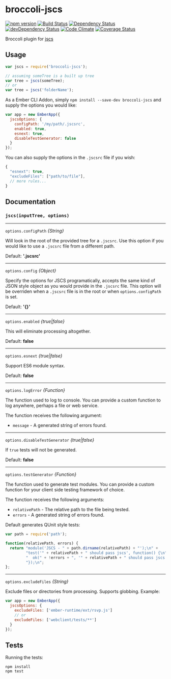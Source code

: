 broccoli-jscs
=============

[![npm version](https://badge.fury.io/js/broccoli-jscs.svg)](http://badge.fury.io/js/broccoli-jscs)
[![Build Status](https://travis-ci.org/kellyselden/broccoli-jscs.svg?branch=master)](https://travis-ci.org/kellyselden/broccoli-jscs)
[![Dependency Status](https://david-dm.org/kellyselden/broccoli-jscs.svg)](https://david-dm.org/kellyselden/broccoli-jscs)
[![devDependency Status](https://david-dm.org/kellyselden/broccoli-jscs/dev-status.svg)](https://david-dm.org/kellyselden/broccoli-jscs#info=devDependencies)
[![Code Climate](https://codeclimate.com/github/kellyselden/broccoli-jscs/badges/gpa.svg)](https://codeclimate.com/github/kellyselden/broccoli-jscs)
[![Coverage Status](https://coveralls.io/repos/kellyselden/broccoli-jscs/badge.svg?branch=master)](https://coveralls.io/r/kellyselden/broccoli-jscs?branch=master)

Broccoli plugin for [jscs](https://github.com/jscs-dev/node-jscs)

## Usage

```js
var jscs = require('broccoli-jscs');

// assuming someTree is a built up tree
var tree = jscs(someTree);
// or
var tree = jscs('folderName');
```

As a Ember CLI Addon, simply `npm install --save-dev broccoli-jscs` and supply the options you would like:

```js
var app = new EmberApp({
  jscsOptions: {
    configPath: '/my/path/.jscsrc',
    enabled: true,
    esnext: true,
    disableTestGenerator: false
  }
});
```

You can also supply the options in the `.jscsrc` file if you wish:

```js
{
  "esnext": true,
  "excludeFiles": ["path/to/file"],
  // more rules...
}
```

## Documentation

### `jscs(inputTree, options)`

---

`options.configPath` *{String}*

Will look in the root of the provided tree for a `.jscsrc`. Use this option if you would like to use a `.jscsrc`
file from a different path.

Default: **'.jscsrc'**

---

`options.config` *{Object}*

Specify the options for JSCS programatically, accepts the same kind of JSON
style object as you would provide in the `.jscsrc` file. This option will be
overriden when a `.jscsrc` file is in the root or when `options.configPath` is
set.

Default: **'{}'**

---

`options.enabled` *{true|false}*

This will eliminate processing altogether.

Default: **false**

---

`options.esnext` *{true|false}*

Support ES6 module syntax.

Default: **false**

---

`options.logError` *{Function}*

The function used to log to console. You can provide a custom function to log anywhere, perhaps a file or web service.

The function receives the following argument:

* `message` - A generated string of errors found.

---

`options.disableTestGenerator` *{true|false}*

If `true` tests will not be generated.

Default: **false**

---

`options.testGenerator` *{Function}*

The function used to generate test modules. You can provide a custom function for your client side testing framework of choice.

The function receives the following arguments:

* `relativePath` - The relative path to the file being tested.
* `errors` - A generated string of errors found.

Default generates QUnit style tests:

```js
var path = require('path');

function(relativePath, errors) {
  return "module('JSCS - " + path.dirname(relativePath) + "');\n" +
         "test('" + relativePath + " should pass jscs', function() {\n" +
         "  ok(" + !errors + ", '" + relativePath + " should pass jscs." + errors + "');\n" +
         "});\n";
};
```

---

`options.excludeFiles` *{String}*

Exclude files or directories from processing. Supports globbing. Example:

```js
var app = new EmberApp({
  jscsOptions: {
    excludeFiles: ['ember-runtime/ext/rsvp.js']
    // or
    excludeFiles: ['webclient/tests/**']
  }
});
```

## Tests

Running the tests:

```
npm install
npm test
```
